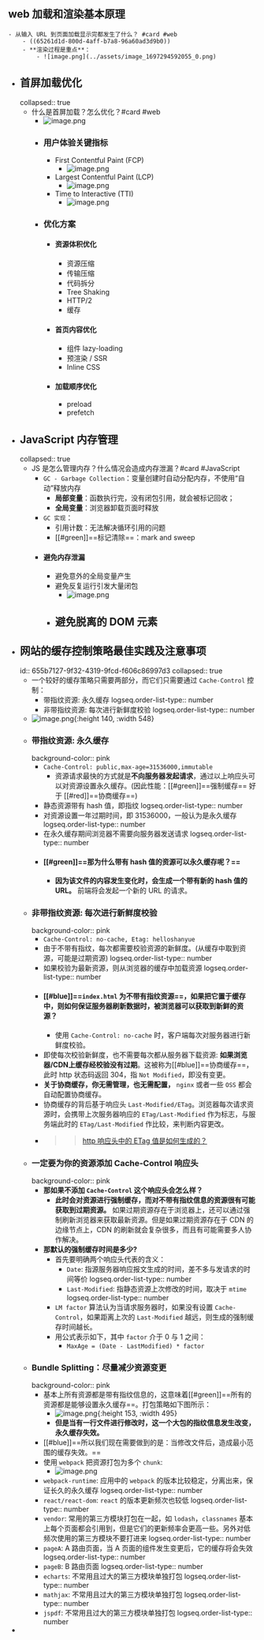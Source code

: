 ## web 加载和渲染基本原理
	- 从输入 URL 到页面加载显示完都发生了什么？ #card #web
		- ((65261d1d-800d-4aff-b7a8-96a60ad3d9b0))
		- **渲染过程是重点**：
			- ![image.png](../assets/image_1697294592055_0.png)
- ## 首屏加载优化
  collapsed:: true
	- 什么是首屏加载？怎么优化？#card #web
		- ![image.png](../assets/image_1697294780184_0.png)
		- ### 用户体验关键指标
			- First Contentful Paint (FCP)
				- ![image.png](../assets/image_1697295013277_0.png)
			- Largest Contentful Paint (LCP)
				- ![image.png](../assets/image_1697295044107_0.png)
			- Time to Interactive (TTI)
				- ![image.png](../assets/image_1697295061619_0.png)
		- ### 优化方案
			- #### 资源体积优化
				- 资源压缩
				- 传输压缩
				- 代码拆分
				- Tree Shaking
				- HTTP/2
				- 缓存
			- #### 首页内容优化
				- 组件 lazy-loading
				- 预渲染 / SSR
				- Inline CSS
			- #### 加载顺序优化
				- preload
				- prefetch
- ## JavaScript 内存管理
  collapsed:: true
	- JS 是怎么管理内存？什么情况会造成内存泄漏？#card #JavaScript
		- `GC - Garbage Collection`：变量创建时自动分配内存，不使用“自动”释放内存
			- **局部变量**：函数执行完，没有闭包引用，就会被标记回收；
			- **全局变量**：浏览器卸载页面时释放
		- `GC 实现`：
			- 引用计数：无法解决循环引用的问题
			- [[#green]]==标记清除==：mark and sweep
		- #### 避免内存泄漏
			- 避免意外的全局变量产生
			- 避免反复运行引发大量闭包
				- ![image.png](../assets/image_1697298785891_0.png)
			- 避免脱离的 DOM 元素
				-
- ## 网站的缓存控制策略最佳实践及注意事项
  id:: 655b7127-9f32-4319-9fcd-f606c86997d3
  collapsed:: true
	- 一个较好的缓存策略只需要两部分，而它们只需要通过 `Cache-Control` 控制：
		- 带指纹资源: 永久缓存
		  logseq.order-list-type:: number
		- 非带指纹资源: 每次进行新鲜度校验
		  logseq.order-list-type:: number
	- ![image.png](../assets/image_1700491675037_0.png){:height 140, :width 548}
	- ### 带指纹资源: 永久缓存
	  background-color:: pink
		- `Cache-Control: public,max-age=31536000,immutable`
			- 资源请求最快的方式就是**不向服务器发起请求**，通过以上响应头可以对资源设置永久缓存。(因此性能：[[#green]]==强制缓存== 好于 [[#red]]==协商缓存==)
		- 静态资源带有 hash 值，即指纹
		  logseq.order-list-type:: number
		- 对资源设置一年过期时间，即 31536000，一般认为是永久缓存
		  logseq.order-list-type:: number
		- 在永久缓存期间浏览器不需要向服务器发送请求
		  logseq.order-list-type:: number
		- #### [[#green]]==那为什么带有 hash 值的资源可以永久缓存呢？==
			- **因为该文件的内容发生变化时，会生成一个带有新的 hash 值的 URL。** 前端将会发起一个新的 URL 的请求。
	- ### 非带指纹资源: 每次进行新鲜度校验
	  background-color:: pink
		- `Cache-Control: no-cache, Etag: helloshanyue`
		- 由于不带有指纹，每次都需要校验资源的新鲜度。(从缓存中取到资源，可能是过期资源)
		  logseq.order-list-type:: number
		- 如果校验为最新资源，则从浏览器的缓存中加载资源
		  logseq.order-list-type:: number
		- #### [[#blue]]==`index.html` 为不带有指纹资源==，如果把它置于缓存中，则如何保证服务器刷新数据时，被浏览器可以获取到新鲜的资源？
			- 使用 `Cache-Control: no-cache` 时，客户端每次对服务器进行新鲜度校验。
		- 即使每次校验新鲜度，也不需要每次都从服务器下载资源: **如果浏览器/CDN上缓存经校验没有过期**。这被称为[[#blue]]==协商缓存==，此时 http 状态码返回 304，指 `Not Modified`，即没有变更。
		- **关于协商缓存，你无需管理，也无需配置，** `nginx` 或者一些 `OSS` 都会自动配置协商缓存。
		- 协商缓存的背后基于响应头 `Last-Modified/ETag`。浏览器每次请求资源时，会携带上次服务器响应的 `ETag/Last-Modified` 作为标志，与服务端此时的 `ETag/Last-Modified` 作比较，来判断内容更改。
		- >> [http 响应头中的 ETag 值是如何生成的？](https://github.com/shfshanyue/Daily-Question/issues/112)
	- ### 一定要为你的资源添加 Cache-Control 响应头
	  background-color:: pink
		- **那如果不添加 `Cache-Control` 这个响应头会怎么样？**
			- **此时会对资源进行强制缓存，而对不带有指纹信息的资源很有可能获取到过期资源。** 如果过期资源存在于浏览器上，还可以通过强制刷新浏览器来获取最新资源。但是如果过期资源存在于 CDN 的边缘节点上，CDN 的刷新就会复杂很多，而且有可能需要多人协作解决。
		- **那默认的强制缓存时间是多少?**
			- 首先要明确两个响应头代表的含义：
				- `Date`: 指源服务器响应报文生成的时间，差不多与发请求的时间等价
				  logseq.order-list-type:: number
				- `Last-Modified`: 指静态资源上次修改的时间，取决于 `mtime`
				  logseq.order-list-type:: number
			- `LM factor` 算法认为当请求服务器时，如果没有设置 `Cache-Control`，如果距离上次的 `Last-Modified` 越远，则生成的强制缓存时间越长。
			- 用公式表示如下，其中 `factor` 介于 0 与 1 之间：
				- `MaxAge = (Date - LastModified) * factor`
	- ### Bundle Splitting：尽量减少资源变更
	  background-color:: pink
		- 基本上所有资源都是带有指纹信息的，这意味着[[#green]]==所有的资源都是能够设置永久缓存==。打包策略如下图所示：
			- ![image.png](../assets/image_1700492564939_0.png){:height 153, :width 495}
			- **但是当有一行文件进行修改时，这一个大包的指纹信息发生改变，永久缓存失效。**
		- [[#blue]]==所以我们现在需要做到的是：当修改文件后，造成最小范围的缓存失效。==
		- 使用 `webpack` 把资源打包为多个 `chunk`:
			- ![image.png](../assets/image_1700492639504_0.png)
		- `webpack-runtime`: 应用中的 `webpack` 的版本比较稳定，分离出来，保证长久的永久缓存
		  logseq.order-list-type:: number
		- `react/react-dom`: `react` 的版本更新频次也较低
		  logseq.order-list-type:: number
		- `vendor`: 常用的第三方模块打包在一起，如 `lodash`，`classnames` 基本上每个页面都会引用到，但是它们的更新频率会更高一些。另外对低频次使用的第三方模块不要打进来
		  logseq.order-list-type:: number
		- `pageA`: A 路由页面，当 A 页面的组件发生变更后，它的缓存将会失效
		  logseq.order-list-type:: number
		- `pageB`: B 路由页面
		  logseq.order-list-type:: number
		- `echarts`: 不常用且过大的第三方模块单独打包
		  logseq.order-list-type:: number
		- `mathjax`: 不常用且过大的第三方模块单独打包
		  logseq.order-list-type:: number
		- `jspdf`: 不常用且过大的第三方模块单独打包
		  logseq.order-list-type:: number
-